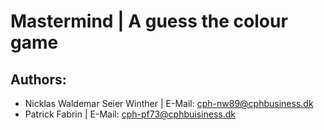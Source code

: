 # Mastermind | A guess the colour game
## Authors:
- Nicklas Waldemar Seier Winther | E-Mail: cph-nw89@cphbusiness.dk
- Patrick Fabrin | E-Mail: cph-pf73@cphbuisiness.dk